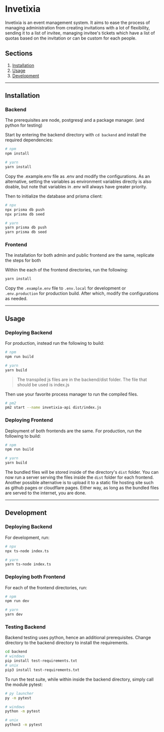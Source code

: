 # Invetixia
Invetixia is an event management system. It aims to ease the process of managing administration from creating invitations with a lot of flexibility, sending it to a list of invitee, managing invitee's tickets which have a list of quotas based on the invitation or can be custom for each people.

## Sections
1. [Installation](#installation)
2. [Usage](#usage)
3. [Development](#development)

---

## Installation
### Backend
The prerequisites are node, postgresql and a package manager. (and python for testing)

Start by entering the backend directory with `cd backend` and install the required dependencies:
```bash
# npm
npm install

# yarn
yarn install
```

Copy the .example.env file as .env and modify the configurations. As an alternative, setting the variables as environment variables directly is also doable, but note that variables in .env will always have greater priority.

Then to initialize the database and prisma client:
```bash
# npx
npx prisma db push
npx prisma db seed

# yarn
yarn prisma db push
yarn prisma db seed
```

### Frontend
The installation for both admin and public frontend are the same, replicate the steps for both

Within the each of the frontend directories, run the following:
```bash
yarn install
```
Copy the `.example.env` file to `.env.local` for development or `.env.production` for production build. After which, modify the configurations as needed.

---
## Usage
### Deploying Backend
For production, instead run the following to build:
```bash
# npm
npm run build

# yarn
yarn build
```
> The transpiled js files are in the backend/dist folder. The file that should be used is index.js

Then use your favorite process manager to run the compiled files.
```bash
# pm2
pm2 start --name invetixia-api dist/index.js
```

### Deploying Frontend
Deployment of both frontends are the same.
For production, run the following to build:
```bash
# npm
npm run build

# yarn
yarn build
```
The bundled files will be stored inside of the directory's `dist` folder.
You can now run a server serving the files inside the `dist` folder for each frontend. Another possible alternative is to upload it to a static file hosting site such as github pages or cloudflare pages. Either way, as long as the bundled files are served to the internet, you are done.

---
## Development
### Deploying Backend
For development, run:
```bash
# npx
npx ts-node index.ts

# yarn
yarn ts-node index.ts
```
### Deploying both Frontend
For each of the frontend directories, run:
```bash
# npm
npm run dev

# yarn
yarn dev
```

### Testing Backend
Backend testing uses python, hence an additional prerequisites.
Change directory to the backend directory to install the requirements.
```bash
cd backend
# windows
pip install test-requirements.txt
# unix
pip3 install test-requirements.txt
```

To run the test suite, while within inside the backend directory, simply call the module pytest:
```bash
# py launcher
py -m pytest

# windows
python -m pytest

# unix
python3 -m pytest
```
